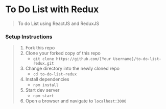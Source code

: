 # To Do List with Redux

> To do List using ReactJS and ReduxJS

### Setup Instructions

> 1. Fork this repo
> 1. Clone your forked copy of this repo
>    - `git clone https://github.com/[Your Username]/to-do-list-redux.git`
> 1. Change directory into the newly cloned repo
>    - `cd to-do-list-redux`
> 1. Install dependencies 
>    - `npm install`
> 1. Start dev server
>    - `npm start`
> 1. Open a browser and navigate to `localhost:3000`
